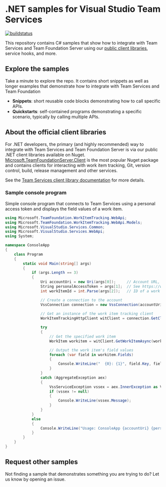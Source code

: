 # .NET samples for Visual Studio Team Services

[![buildstatus](https://mseng.visualstudio.com/_apis/public/build/definitions/b924d696-3eae-4116-8443-9a18392d8544/5045/badge)](https://mseng.visualstudio.com/VSOnline/Open%20ALM/_build/index?context=mine&path=%5C&definitionId=5045&_a=completed)

This repository contains C# samples that show how to integrate with Team Services and Team Foundation Server using our [public client libraries](https://www.nuget.org/profiles/nugetvss), service hooks, and more.

## Explore the samples

Take a minute to explore the repo. It contains short snippets as well as longer examples that demonstrate how to integrate with Team Services and Team Foundation

* **Snippets**: short reusable code blocks demonstrating how to call specific APIs.
* **Quickstarts**: self-contained programs demonstrating a specific scenario, typically by calling multiple APIs.

## About the official client libraries

For .NET developers, the primary (and highly recommended) way to integrate with Team Services and Team Foundation Server is via our public .NET client libraries available on Nuget. [Microsoft.TeamFoundationServer.Client](https://www.nuget.org/packages/Microsoft.TeamFoundationServer.Client) is the most popular Nuget package and contains clients for interacting with work item tracking, Git, version control, build, release management and other services.

See the [Team Services client library documentation](https://www.visualstudio.com/docs/integrate/get-started/client-libraries/dotnet) for more details.

### Sample console program

Simple console program that connects to Team Services using a personal access token and displays the field values of a work item.

```cs
using Microsoft.TeamFoundation.WorkItemTracking.WebApi;
using Microsoft.TeamFoundation.WorkItemTracking.WebApi.Models;
using Microsoft.VisualStudio.Services.Common;
using Microsoft.VisualStudio.Services.WebApi;
using System;

namespace ConsoleApp
{
    class Program
    {
        static void Main(string[] args)
        {
            if (args.Length == 3)
            {
                Uri accountUri = new Uri(args[0]);     // Account URL, for example: https://fabrikam.visualstudio.com                
                String personalAccessToken = args[1];  // See https://www.visualstudio.com/docs/integrate/get-started/authentication/pats                
                int workItemId = int.Parse(args[2]);   // ID of a work item, for example: 12

                // Create a connection to the account
                VssConnection connection = new VssConnection(accountUri, new VssBasicCredential(string.Empty, personalAccessToken));
                
                // Get an instance of the work item tracking client
                WorkItemTrackingHttpClient witClient = connection.GetClient<WorkItemTrackingHttpClient>();

                try
                {
                    // Get the specified work item
                    WorkItem workitem = witClient.GetWorkItemAsync(workItemId).Result;

                    // Output the work item's field values
                    foreach (var field in workitem.Fields)
                    {
                        Console.WriteLine("  {0}: {1}", field.Key, field.Value);
                    }
                }
                catch (AggregateException aex)
                {
                    VssServiceException vssex = aex.InnerException as VssServiceException;
                    if (vssex != null)
                    {
                        Console.WriteLine(vssex.Message);
                    }
                }
            }
            else
            {
                Console.WriteLine("Usage: ConsoleApp {accountUri} {personalAccessToken} {workItemId}");
            }
        }
    }
}
```

## Request other samples

Not finding a sample that demonstrates something you are trying to do? Let us know by opening an issue.


